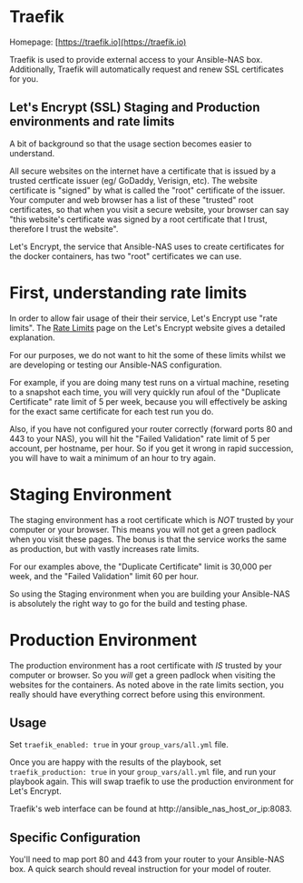 # Traefik

Homepage: [https://traefik.io](https://traefik.io)

Traefik is used to provide external access to your Ansible-NAS box. Additionally, Traefik will automatically request and renew SSL certificates for you.

## Let's Encrypt (SSL) Staging and Production environments and rate limits

A bit of background so that the usage section becomes easier to understand.

All secure websites on the internet have a certificate that is issued by a trusted certficate
issuer (eg/ GoDaddy, Verisign, etc). The website certificate is "signed" by what is called the "root" certificate of the issuer. Your computer and web browser has a list of these "trusted"
root certificates, so that when you visit a secure website, your browser can say "this website's
certificate was signed by a root certificate that I trust, therefore I trust the website".

Let's Encrypt, the service that Ansible-NAS uses to create certificates for the docker containers,
has two "root" certificates we can use.

# First, understanding rate limits

In order to allow fair usage of their their service, Let's Encrypt use "rate limits".
The [Rate Limits](https://letsencrypt.org/docs/rate-limits/) page on the Let's Encrypt website
gives a detailed explanation.

For our purposes, we do not want to hit the some of these limits whilst we are developing or testing our Ansible-NAS configuration.

For example, if you are doing many test runs on a virtual machine, reseting to a snapshot each time, you will very quickly run afoul of the "Duplicate Certificate" rate limit of 5 per week, because you will effectively be asking for the exact same certificate for each test run you do.

Also, if you have not configured your router correctly (forward ports 80 and 443 to your NAS), you will hit the "Failed Validation" rate limit of 5 per account, per hostname, per hour. So if you get it wrong in rapid succession, you will have to wait a minimum of an hour to try again.

# Staging Environment

The staging environment has a root certificate which is *NOT* trusted by your computer or your browser. This means you will not get a green padlock when you visit these pages. The bonus is that the service works the same as production, but with vastly increases rate limits.

For our examples above, the "Duplicate Certificate" limit is 30,000 per week, and the "Failed Validation" limit 60 per hour.

So using the Staging environment when you are building your Ansible-NAS is absolutely the right way to go for the build and testing phase.

# Production Environment

The production environment has a root certificate with *IS* trusted by your computer or browser. So you *will* get a green padlock when visiting the websites for the containers. As noted above in the rate limits section, you really should have everything correct before using this environment.

## Usage

Set `traefik_enabled: true` in your `group_vars/all.yml` file.

Once you are happy with the results of the playbook, set `traefik_production: true` in your `group_vars/all.yml` file, and run your playbook again. This will swap traefik to use the production environment for Let's Encrypt.

Traefik's web interface can be found at http://ansible_nas_host_or_ip:8083.

## Specific Configuration

You'll need to map port 80 and 443 from your router to your Ansible-NAS box. A quick search should reveal instruction for your model of router.